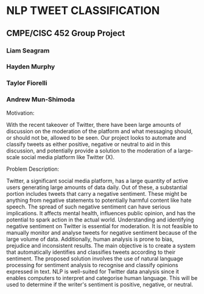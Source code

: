 # NLP TWEET CLASSIFICATION
## CMPE/CISC 452 Group Project
### Liam Seagram
### Hayden Murphy
### Taylor Fiorelli
### Andrew Mun-Shimoda

Motivation:

With the recent takeover of Twitter, there have been large amounts of discussion on the moderation of the platform and what messaging should, or should not be, allowed to be seen.  Our project looks to automate and classify tweets as either positive, negative or neutral to aid in this discussion, and potentially provide a solution to the moderation of a large-scale social media platform like Twitter (X).

Problem Description:

Twitter, a significant social media platform, has a large quantity of active users generating large amounts of data daily. Out of these, a substantial portion includes tweets that carry a negative sentiment. These might be anything from negative statements to potentially harmful content like hate speech. The spread of such negative sentiment can have serious implications. It affects mental health, influences public opinion, and has the potential to spark action in the actual world. Understanding and identifying negative sentiment on Twitter is essential for moderation. It is not feasible to manually monitor and analyse tweets for negative sentiment because of the large volume of data. Additionally, human analysis is prone to bias, prejudice and inconsistent results.
The main objective is to create a system that automatically identifies and classifies tweets according to their sentiment. The proposed solution involves the use of natural language processing for sentiment analysis to recognise and classify opinions expressed in text. NLP is well-suited for Twitter data analysis since it enables computers to interpret and categorise human language. This will be used to determine if the writer's sentiment is positive, negative, or neutral.

